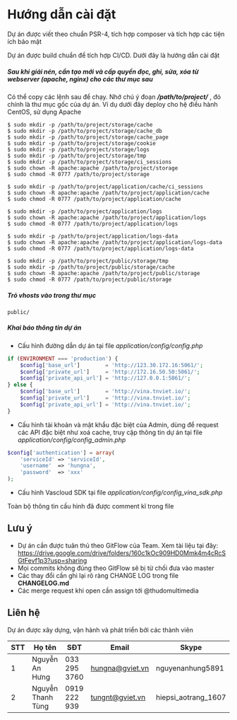 # Hướng dẫn cài đặt

Dự án được viết theo chuẩn PSR-4, tích hợp composer và tích hợp các tiện ích bảo mật

Dự án được build chuẩn để tích hợp CI/CD. Dưới đây là hướng dẫn cài đặt

##### Sau khi giải nén, cần tạo mới và cấp quyền đọc, ghi, sửa, xóa từ webserver (apache, nginx) cho các thư mục sau

Có thể copy các lệnh sau để chạy. Nhớ chú ý đoạn ***/path/to/project/*** , đó chính là thư mục gốc của dự án. Ví dụ dưới đây deploy cho hệ điều hành CentOS, sử dụng Apache

```
$ sudo mkdir -p /path/to/project/storage/cache
$ sudo mkdir -p /path/to/project/storage/cache_db
$ sudo mkdir -p /path/to/project/storage/cache_page
$ sudo mkdir -p /path/to/project/storage/cookie
$ sudo mkdir -p /path/to/project/storage/logs
$ sudo mkdir -p /path/to/project/storage/tmp
$ sudo mkdir -p /path/to/project/storage/ci_sessions
$ sudo chown -R apache:apache /path/to/project/storage
$ sudo chmod -R 0777 /path/to/project/storage

$ sudo mkdir -p /path/to/project/application/cache/ci_sessions
$ sudo chown -R apache:apache /path/to/project/application/cache
$ sudo chmod -R 0777 /path/to/project/application/cache

$ sudo mkdir -p /path/to/project/application/logs
$ sudo chown -R apache:apache /path/to/project/application/logs
$ sudo chmod -R 0777 /path/to/project/application/logs

$ sudo mkdir -p /path/to/project/application/logs-data
$ sudo chown -R apache:apache /path/to/project/application/logs-data
$ sudo chmod -R 0777 /path/to/project/application/logs-data

$ sudo mkdir -p /path/to/project/public/storage/tmp
$ sudo mkdir -p /path/to/project/public/storage/cache
$ sudo chown -R apache:apache /path/to/project/public/storage
$ sudo chmod -R 0777 /path/to/project/public/storage
```

##### Trỏ vhosts vào trong thư mục

```
public/
```

##### Khai báo thông tin dự án

- Cấu hình đường dẫn dự án tại file *application/config/config.php*

```php
if (ENVIRONMENT === 'production') {
    $config['base_url']        = 'http://123.30.172.16:5061/';
    $config['private_url']     = 'http://172.16.50.50:5061/';
    $config['private_api_url'] = 'http://127.0.0.1:5061/';
} else {
    $config['base_url']        = 'http://vina.tnviet.io/';
    $config['private_url']     = 'http://vina.tnviet.io/';
    $config['private_api_url'] = 'http://vina.tnviet.io/';
}
```

- Cấu hình tài khoản và mật khẩu đặc biệt của Admin, dùng để request các API đặc biệt như xoá cache, truy cập thông tin dự án tại file *application/config/config_admin.php*

```php
$config['authentication'] = array(
    'serviceId' => 'serviceId',
    'username'  => 'hungna',
    'password'  => 'xxx'
);
```


- Cấu hình Vascloud SDK tại file *application/config/config_vina_sdk.php*

Toàn bộ thông tin cấu hình đã được comment kĩ trong file

## Lưu ý
- Dự án cần được tuân thủ theo GitFlow của Team. Xem tài liệu tại đây: https://drive.google.com/drive/folders/160c1kOc909HD0Mmk4m4cRcSGtFevf1p3?usp=sharing
- Mọi commits không đúng theo GitFlow sẽ bị từ chối đưa vào master
- Các thay đổi cần ghi lại rõ ràng CHANGE LOG trong file **CHANGELOG.md**
- Các merge request khi open cần assign tới @thudomultimedia

## Liên hệ

Dự án được xây dựng, vận hành và phát triển bởi các thành viên

| STT  | Họ tên         | SĐT           | Email           | Skype            |
| ---- | -------------- | ------------- | --------------- | ---------------- |
| 1    | Nguyễn An Hưng | 033 295 3760  | hungna@gviet.vn | nguyenanhung5891 |
| 2    | Nguyễn Thanh Tùng | 0919 222 939  | tungnt@gviet.vn | hiepsi_aotrang_1607 |
